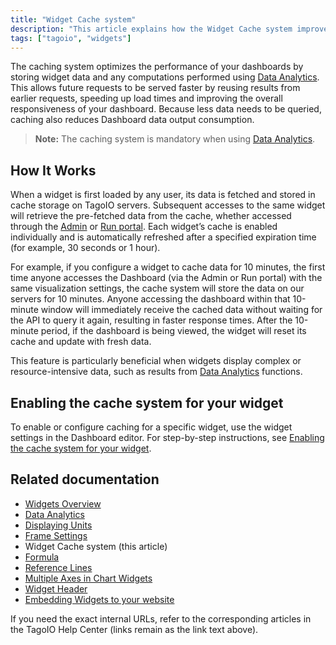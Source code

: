 ```yaml
---
title: "Widget Cache system"
description: "This article explains how the Widget Cache system improves dashboard performance by storing widget data and computed results on TagoIO servers, and how cached data is served and refreshed. It also points to where you can enable caching for individual widgets."
tags: ["tagoio", "widgets"]
---
```


The caching system optimizes the performance of your dashboards by storing widget data and any computations performed using [Data Analytics](link-to-data-analytics). This allows future requests to be served faster by reusing results from earlier requests, speeding up load times and improving the overall responsiveness of your dashboard. Because less data needs to be queried, caching also reduces Dashboard data output consumption.

> **Note:** The caching system is mandatory when using [Data Analytics](link-to-data-analytics).

## How It Works

When a widget is first loaded by any user, its data is fetched and stored in cache storage on TagoIO servers. Subsequent accesses to the same widget will retrieve the pre-fetched data from the cache, whether accessed through the [Admin](link-to-admin) or [Run portal](link-to-run-portal). Each widget’s cache is enabled individually and is automatically refreshed after a specified expiration time (for example, 30 seconds or 1 hour).

For example, if you configure a widget to cache data for 10 minutes, the first time anyone accesses the Dashboard (via the Admin or Run portal) with the same visualization settings, the cache system will store the data on our servers for 10 minutes. Anyone accessing the dashboard within that 10-minute window will immediately receive the cached data without waiting for the API to query it again, resulting in faster response times. After the 10-minute period, if the dashboard is being viewed, the widget will reset its cache and update with fresh data.

This feature is particularly beneficial when widgets display complex or resource-intensive data, such as results from [Data Analytics](link-to-data-analytics) functions.

## Enabling the cache system for your widget

To enable or configure caching for a specific widget, use the widget settings in the Dashboard editor. For step-by-step instructions, see [Enabling the cache system for your widget](link-to-enable-cache).

## Related documentation

- [Widgets Overview](link-to-widgets-overview)  
- [Data Analytics](link-to-data-analytics)  
- [Displaying Units](link-to-displaying-units)  
- [Frame Settings](link-to-frame-settings)  
- Widget Cache system (this article)  
- [Formula](link-to-formula)  
- [Reference Lines](link-to-reference-lines)  
- [Multiple Axes in Chart Widgets](link-to-multiple-axes)  
- [Widget Header](link-to-widget-header)  
- [Embedding Widgets to your website](link-to-embedding-widgets)

If you need the exact internal URLs, refer to the corresponding articles in the TagoIO Help Center (links remain as the link text above).